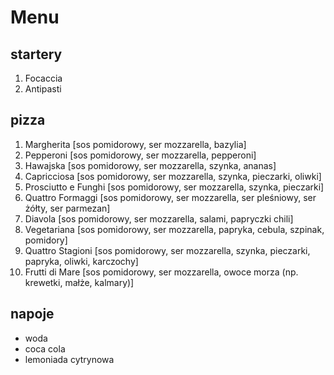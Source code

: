 # Menu

## startery
1. Focaccia
2. Antipasti

## pizza
1. Margherita [sos pomidorowy, ser mozzarella, bazylia]
2. Pepperoni [sos pomidorowy, ser mozzarella, pepperoni]
3. Hawajska [sos pomidorowy, ser mozzarella, szynka, ananas]
4. Capricciosa [sos pomidorowy, ser mozzarella, szynka, pieczarki, oliwki]
5. Prosciutto e Funghi [sos pomidorowy, ser mozzarella, szynka, pieczarki]
6. Quattro Formaggi [sos pomidorowy, ser mozzarella, ser pleśniowy, ser żółty, ser parmezan]
7. Diavola [sos pomidorowy, ser mozzarella, salami, papryczki chili]
8. Vegetariana [sos pomidorowy, ser mozzarella, papryka, cebula, szpinak, pomidory]
9. Quattro Stagioni [sos pomidorowy, ser mozzarella, szynka, pieczarki, papryka, oliwki, karczochy]
10. Frutti di Mare [sos pomidorowy, ser mozzarella, owoce morza (np. krewetki, małże, kalmary)]

## napoje
- woda
- coca cola
- lemoniada cytrynowa
